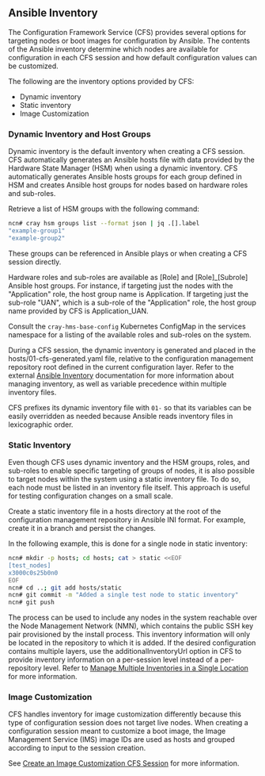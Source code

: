 ## Ansible Inventory

The Configuration Framework Service \(CFS\) provides several options for targeting nodes or boot images for configuration by Ansible. The contents of the Ansible inventory determine which nodes are available for configuration in each CFS session and how default configuration values can be customized.

The following are the inventory options provided by CFS:

-   Dynamic inventory
-   Static inventory
-   Image Customization


### Dynamic Inventory and Host Groups

Dynamic inventory is the default inventory when creating a CFS session. CFS automatically generates an Ansible hosts file with data provided by the Hardware State Manager \(HSM\) when using a dynamic inventory. CFS automatically generates Ansible hosts groups for each group defined in HSM and creates Ansible host groups for nodes based on hardware roles and sub-roles.

Retrieve a list of HSM groups with the following command:

```bash
ncn# cray hsm groups list --format json | jq .[].label
"example-group1"
"example-group2"
```

These groups can be referenced in Ansible plays or when creating a CFS session directly.

Hardware roles and sub-roles are available as \[Role\] and \[Role\]\_\[Subrole\] Ansible host groups. For instance, if targeting just the nodes with the "Application" role, the host group name is Application. If targeting just the sub-role "UAN", which is a sub-role of the "Application" role, the host group name provided by CFS is Application\_UAN.

Consult the `cray-hms-base-config` Kubernetes ConfigMap in the services namespace for a listing of the available roles and sub-roles on the system.

During a CFS session, the dynamic inventory is generated and placed in the hosts/01-cfs-generated.yaml file, relative to the configuration management repository root defined in the current configuration layer. Refer to the external [Ansible Inventory](https://docs.ansible.com/ansible/latest/user_guide/intro_inventory.html#using-multiple-inventory-sources) documentation for more information about managing inventory, as well as variable precedence within multiple inventory files.

CFS prefixes its dynamic inventory file with `01-` so that its variables can be easily overridden as needed because Ansible reads inventory files in lexicographic order.


### Static Inventory

Even though CFS uses dynamic inventory and the HSM groups, roles, and sub-roles to enable specific targeting of groups of nodes, it is also possible to target nodes within the system using a static inventory file. To do so, each node must be listed in an inventory file itself. This approach is useful for testing configuration changes on a small scale.

Create a static inventory file in a hosts directory at the root of the configuration management repository in Ansible INI format. For example, create it in a branch and persist the changes.

In the following example, this is done for a single node in static inventory:

```bash
ncn# mkdir -p hosts; cd hosts; cat > static <<EOF
[test_nodes]
x3000c0s25b0n0
EOF
ncn# cd ..; git add hosts/static
ncn# git commit -m "Added a single test node to static inventory"
ncn# git push
```

The process can be used to include any nodes in the system reachable over the Node Management Network \(NMN\), which contains the public SSH key pair provisioned by the install process. This inventory information will only be located in the repository to which it is added. If the desired configuration contains multiple layers, use the additionalInventoryUrl option in CFS to provide inventory information on a per-session level instead of a per-repository level. Refer to [Manage Multiple Inventories in a Single Location](Manage_Multiple_Inventories_in_a_Single_Location.md) for more information.

### Image Customization

CFS handles inventory for image customization differently because this type of configuration session does not target live nodes. When creating a configuration session meant to customize a boot image, the Image Management Service \(IMS\) image IDs are used as hosts and grouped according to input to the session creation.

See [Create an Image Customization CFS Session](Create_an_Image_Customization_CFS_Session.md) for more information.


